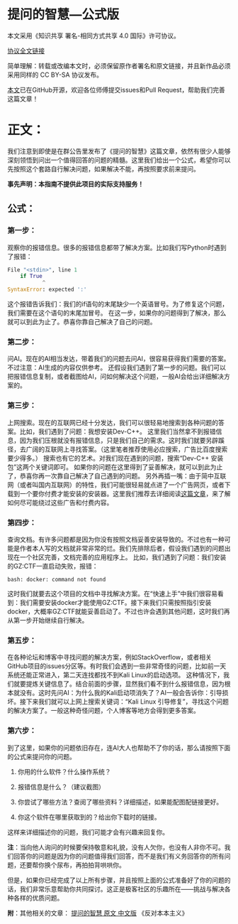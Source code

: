 # 提问的智慧—公式版
本文采用《知识共享 署名-相同方式共享 4.0 国际》许可协议。

[协议全文链接](https://creativecommons.org/licenses/by-sa/4.0/deed.zh)

简单理解：转载或改编本文时，必须保留原作者署名和原文链接，并且新作品必须采用同样的 CC BY-SA 协议发布。

[本文](https://github.com/YMDG-BM/TheArtofAsking)已在GitHub开源，欢迎各位师傅提交issues和Pull Request，帮助我们完善这篇文章！

# 正文：
我们注意到即使是在群公告里发布了《提问的智慧》这篇文章，依然有很少人能够深刻领悟到问出一个值得回答的问题的精髓。这里我们给出一个公式，希望你可以先按照这个套路自行解决问题，如果解决不能，再按照要求前来提问。

**事先声明：本指南不提供此项目的实际支持服务！**

## 公式：
### 第一步：

观察你的报错信息。很多的报错信息都带了解决方案。比如我们写Python时遇到了报错：

```python
File "<stdin>", line 1    
    if True       
           ^
SyntaxError: expected ':'
```

这个报错告诉我们：我们的if语句的末尾缺少一个英语冒号。为了修复这个问题，我们需要在这个语句的末尾加冒号。
在这一步，如果你的问题得到了解决，那么就可以到此为止了。恭喜你靠自己解决了自己的问题。
### 第二步：

问AI。现在的AI相当发达，带着我们的问题去问AI，很容易获得我们需要的答案。不过注意：AI生成的内容仅供参考。
还假设我们遇到了第一步的问题。我们可以把报错信息复制，或者截图给AI，问如何解决这个问题，一般AI会给出详细解决方案的。
### 第三步：

上网搜索。现在的互联网已经十分发达，我们可以很轻易地搜索到各种问题的答案。比如，我们遇到了问题：我想安装Dev-C++。
这里我们当然拿不到报错信息，因为我们压根就没有报错信息，只是我们自己的需求。这时我们就要另辟蹊径，去广阔的互联网上寻找答案。（这里笔者推荐使用必应搜索，广告比百度搜索要少得多。）
搜索也有它的艺术。对我们现在遇到的问题，搜索“Dev-C++ 安装包”这两个关键词即可。
如果你的问题在这里得到了妥善解决，就可以到此为止了，恭喜你再一次靠自己解决了自己遇到的问题。
另外再插一嘴：由于简中互联网（或者叫国内互联网）的特性，我们可能很轻易就点进了一个广告网页，或者下载到一个要你付费才能安装的安装器。这里我们推荐去详细阅读[这篇文章](https://www.criwits.top/missing/software-installation.html)，来了解如何尽可能绕过这些广告和付费内容。

### 第四步：

查询文档。有许多问题都是因为你没有按照文档妥善安装导致的。不过也有一种可能是作者本人写的文档就非常非常的烂。我们先排除后者，假设我们遇到的问题出现在一个社区完善，文档完善的应用程序上。
比如，我们遇到了问题：我们安装的GZ:CTF一直启动失败，报错：

```shell
bash: docker: command not found
```

这时我们就要去这个项目的文档中寻找解决方案。在“快速上手”中我们很容易看到：我们需要安装docker才能使用GZ:CTF。接下来我们只需按照指引安装docker，大概率GZ:CTF就能妥善启动了。不过也许会遇到其他问题，这时我们再从第一步开始继续自行解决。
### 第五步：

在各种论坛和博客中寻找问题的解决方案，例如StackOverflow，或者相关GitHub项目的issues分区等。有时我们会遇到一些非常奇怪的问题，比如前一天系统还能正常进入，第二天连找都找不到Kali Linux的启动选项。
这种情况下，我们就要提炼关键信息了。结合前面的步骤，显然我们看不到什么报错信息，因为根本就没有。这时先问AI：为什么我的Kali启动项消失了？AI一般会告诉你：引导损坏。接下来我们就可以上网上搜索关键词：“Kali Linux 引导修复”，寻找这个问题的解决方案了。一般这种奇怪问题，个人博客等地方会得到更多答案。
### 第六步：

到了这里，如果你的问题依旧存在，连AI大人也帮助不了你的话，那么请按照下面的公式来提问你的问题。

1. 你用的什么软件？什么操作系统？

2. 报错信息是什么？（建议截图）

3. 你尝试了哪些方法？查阅了哪些资料？详细描述，如果能配图配链接更好。

4. 你这个软件在哪里获取到的？给出你下载时的链接。

这样来详细描述你的问题，我们可能才会有兴趣来回复你。

**注**：当向他人询问的时候要保持敬意和礼貌，没有人欠你，也没有人非你不可。我们回答你的问题是因为你的问题值得我们回答，而不是我们有义务回答你的所有问题，还要帮你换个尿布，再拍拍背哄哄你。

但是，如果你已经完成了以上所有步骤，并且按照上面的公式准备好了你的问题的话，我们非常乐意帮助你共同探讨。这正是极客社区的乐趣所在——挑战与解决各种各样的优质问题。

**附**：其他相关的文章：
[提问的智慧 原文 中文版](https://github.com/ryanhanwu/How-To-Ask-Questions-The-Smart-Way/blob/main/README-zh_CN.md)
《反对本本主义》



